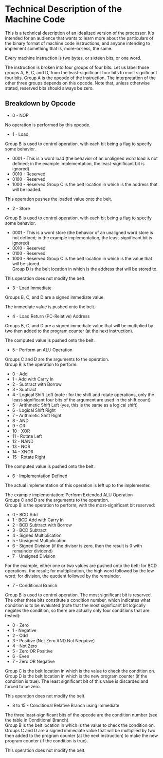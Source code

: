 Technical Description of the Machine Code
=========================================

This is a technical description of an idealized version of the processor. It's intended for an audience that wants to learn more about the particulars of the binary format of machine code instructions, and anyone intending to implement something that is, more-or-less, the same.

Every machine instruction is two bytes, or sixteen bits, or one word.

The instruction is broken into four groups of four bits. Let us label those groups A, B, C, and D, from the least-significant four bits to most significant four bits. Group A is the opcode of the instruction. The interpretation of the other three groups depends on this opcode. Note that, unless otherwise stated, reserved bits should always be zero.

Breakdown by Opcode
-------------------

* 0 - NOP

No operation is performed by this opcode.

* 1 - Load

Group B is used to control operation, with each bit being a flag to specify some behavior.

  * 0001 - This is a word load (the behavior of an unaligned word load is not defined; in the example implementation, the least-significant bit is ignored)
  * 0010 - Reserved
  * 0100 - Reserved
  * 1000 - Reserved
Group C is the belt location in which is the address that will be loaded.

This operation pushes the loaded value onto the belt.

* 2 - Store

Group B is used to control operation, with each bit being a flag to specify some behavior.

  * 0001 - This is a word store (the behavior of an unaligned word store is not defined; in the example implementation, the least-significant bit is ignored)
  * 0010 - Reserved
  * 0100 - Reserved
  * 1000 - Reserved
Group C is the belt location in which is the value that will be stored.  
Group D is the belt location in which is the address that will be stored to.

This operation does not modify the belt.

* 3 - Load Immediate

Groups B, C, and D are a signed immediate value.

The immediate value is pushed onto the belt.

* 4 - Load Return (PC-Relative) Address

Groups B, C, and D are a signed immediate value that will be multiplied by two then added to the program counter (at the next instruction).

The computed value is pushed onto the belt.

* 5 - Perform an ALU Operation

Groups C and D are the arguments to the operation.  
Group B is the operation to perform:

  * 0 - Add
  * 1 - Add with Carry In
  * 2 - Subtract with Borrow
  * 3 - Subtract
  * 4 - Logical Shift Left (note : for the shift and rotate operations, only the least-significant four bits of the argument are used in the shift count)
  * 5 - Arithmetic Shift Left (yes, this is the same as a logical shift)
  * 6 - Logical Shift Right
  * 7 - Arithmetic Shift Right
  * 8 - AND
  * 9 - OR
  * 10 - XOR
  * 11 - Rotate Left
  * 12 - NAND
  * 13 - NOR
  * 14 - XNOR
  * 15 - Rotate Right

The computed value is pushed onto the belt.

* 6 - Implementation Defined

The actual implementation of this operation is left up to the implementer.

The example implementation: Perform Extended ALU Operation  
Groups C and D are the arguments to the operation.  
Group B is the operation to perform, with the most-significant bit reserved:

  * 0 - BCD Add
  * 1 - BCD Add with Carry In
  * 2 - BCD Subtract with Borrow
  * 3 - BCD Subtract
  * 4 - Signed Multiplication
  * 5 - Unsigned Multiplication
  * 6 - Signed Division (if the divisor is zero, then the result is 0 with remainder dividend)
  * 7 - Unsigned Division

For the example, either one or two values are pushed onto the belt: for BCD operations, the result; for multiplication, the high word followed by the low word; for division, the quotient followed by the remainder.

* 7 - Conditional Branch

Group B is used to control operation. The most significant bit is reserved. The other three bits constitute a condition number, which indicates what condition is to be evaluated (note that the most significant bit logically negates the condition, so there are actually only four conditions that are tested):

  * 0 - Zero
  * 1 - Negative
  * 2 - Odd
  * 3 - Positive (Not Zero AND Not Negative)
  * 4 - Not Zero
  * 5 - Zero OR Positive
  * 6 - Even
  * 7 - Zero OR Negative

Group C is the belt location in which is the value to check the condition on.  
Group D is the belt location in which is the new program counter (if the condition is true). The least significant bit of this value is discarded and forced to be zero.

This operation does not modify the belt.

* 8 to 15 - Conditional Relative Branch using Immediate

The three least-significant bits of the opcode are the condition number (see the table in Conditional Branch).  
Group B is the belt location in which is the value to check the condition on.  
Groups C and D are a signed immediate value that will be multiplied by two then added to the program counter (at the next instruction) to make the new program counter (if the condition is true).

This operation does not modify the belt.
